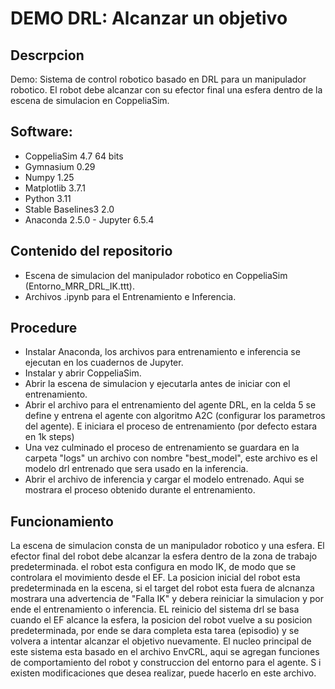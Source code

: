 <h1> DEMO DRL: Alcanzar un objetivo </h1>

<h2> Descrpcion </h2>

Demo: Sistema de control robotico basado en DRL para un manipulador robotico. El robot debe alcanzar con su efector final una esfera dentro de la escena de simulacion en CoppeliaSim.
<h2> Software: </h2>

- CoppeliaSim 4.7 64 bits
- Gymnasium 0.29
- Numpy 1.25
- Matplotlib 3.7.1
- Python 3.11
- Stable Baselines3 2.0
- Anaconda 2.5.0 - Jupyter 6.5.4
<h2> Contenido del repositorio </h2>

- Escena de simulacion del manipulador robotico en CoppeliaSim (Entorno_MRR_DRL_IK.ttt).
- Archivos .ipynb para el Entrenamiento e Inferencia.
<h2> Procedure </h2>

- Instalar Anaconda, los archivos para entrenamiento e inferencia se ejecutan en los cuadernos de Jupyter.
- Instalar y abrir CoppeliaSim.
- Abrir la escena de simulacion y ejecutarla antes de iniciar con el entrenamiento.
- Abrir el archivo para el entrenamiento del agente DRL, en la celda 5 se define y entrena el agente con algoritmo A2C (configurar los parametros del agente). E iniciara el proceso de entrenamiento (por defecto estara en 1k steps)
- Una vez culminado el proceso de entrenamiento se guardara en la carpeta "logs" un archivo con nombre "best_model", este archivo es el modelo drl entrenado que sera usado en la inferencia.
- Abrir el archivo de inferencia y cargar el modelo entrenado. Aqui se mostrara el proceso obtenido durante el entrenamiento.
<h2> Funcionamiento </h2>

La escena de simulacion consta de un manipulador robotico y una esfera. El efector final del robot debe alcanzar la esfera dentro de la zona de trabajo predeterminada. el robot esta configura en modo IK, de modo que se controlara el movimiento desde el EF. La posicion inicial del robot esta predeterminada en la escena, si el target del robot esta fuera de alcnanza mostrara una advertencia de "Falla IK" y debera reiniciar la simulacion y por ende el entrenamiento o inferencia. EL reinicio del sistema drl se basa cuando el EF alcance la esfera, la posicion del robot vuelve a su posicion predeterminada, por ende se dara completa esta tarea (episodio) y se volvera a intentar alcanzar el objetivo nuevamente.
El nucleo principal de este sistema esta basado en el archivo EnvCRL, aqui se agregan funciones de comportamiento del robot y construccion del entorno para el agente. S i existen modificaciones que desea realizar, puede hacerlo en este archivo.

